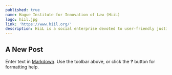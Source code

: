 ```yaml
---
published: true
name: Hague Institute for Innovation of Law (HiiL)
logo: hiil.jpg
link: 'https://www.hiil.org/'
description: HiiL is a social enterprise devoted to user-friendly justice. That means justice that is easy to access, easy to understand, and effective. We will ensure that by 2030, 150 million people will be able to prevent or resolve their most pressing justice problems. We do this by stimulating innovation and scaling what works best. We are friendly rebels focused on concrete improvements in the lives of people. Data and evidence is central in all that we do.
---
```


## A New Post

Enter text in [Markdown](http://daringfireball.net/projects/markdown/). Use the toolbar above, or click the **?** button for formatting help.
